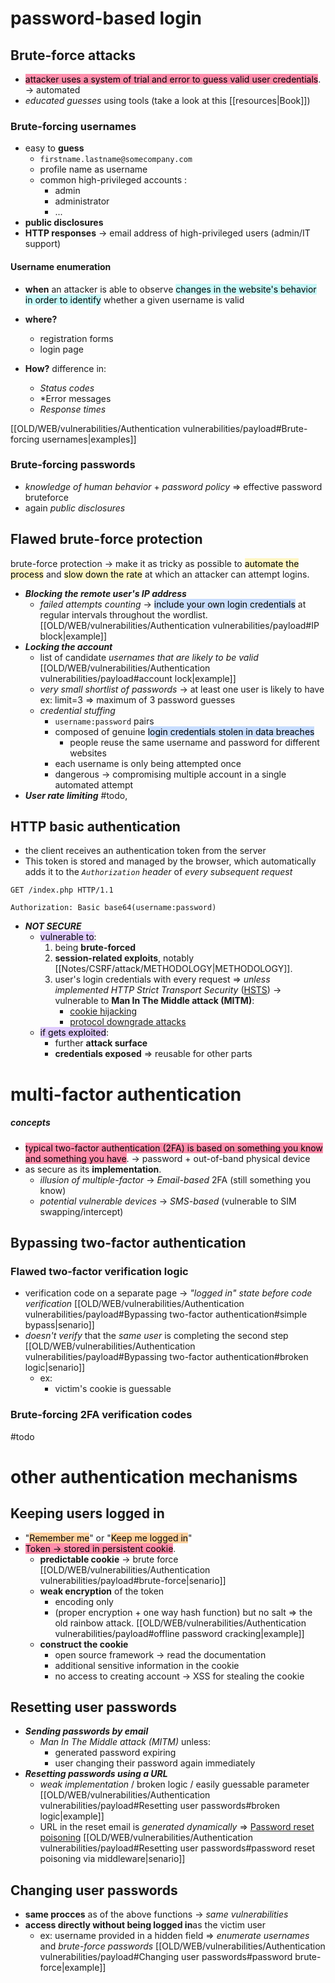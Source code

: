 # password-based login

## Brute-force attacks

- <mark style="background: #FF5582A6;">attacker uses a system of trial and error to guess valid user credentials</mark>. -> automated
- _educated guesses_ using tools (take a look at this [[resources|Book]])

### Brute-forcing usernames
- easy to **guess**
  - `firstname.lastname@somecompany.com`
  - profile name as username
  - common high-privileged accounts :
    - admin
    - administrator
    - ...
- **public disclosures**
- **HTTP responses** -> email address of high-privileged users (admin/IT support)
#### Username enumeration

- **when** an attacker is able to observe <mark style="background: #ABF7F7A6;">changes in the website's behavior in order to identify</mark> whether a given username is valid 

- **where?** 
  - registration forms
  - login page

- **How?** difference in:
  - *Status codes*
  - *Error messages
  - *Response times*

[[OLD/WEB/vulnerabilities/Authentication vulnerabilities/payload#Brute-forcing usernames|examples]]
### Brute-forcing passwords
- *knowledge of human behavior* + *password policy* => effective password bruteforce 
- again *public disclosures*
## Flawed brute-force protection

brute-force protection -> make it as tricky as possible to <mark style="background: #FFF3A3A6;">automate the process</mark> and <mark style="background: #FFF3A3A6;">slow down the rate</mark> at which an attacker can attempt logins.
- ***Blocking the remote user's IP address***
  - _failed attempts counting_ -> <mark style="background: #ADCCFFA6;">include your own login credentials</mark> at regular intervals throughout the wordlist. [[OLD/WEB/vulnerabilities/Authentication vulnerabilities/payload#IP block|example]] 
- ***Locking the account***
  - list of candidate *usernames that are likely to be valid* [[OLD/WEB/vulnerabilities/Authentication vulnerabilities/payload#account lock|example]]
  - *very small shortlist of passwords* -> at least one user is likely to have
    ex: limit=3 => maximum of 3 password guesses
  - *credential stuffing* 
    - `username:password` pairs
    - composed of genuine <mark style="background: #ADCCFFA6;">login credentials stolen in data breaches</mark>
       - people reuse the same username and password for different websites
    - each username is only being attempted once
    - dangerous -> compromising multiple account in a single automated attempt
- ***User rate limiting*** #todo,  
## HTTP basic authentication

- the client receives an authentication token from the server
- This token is stored and managed by the browser, which automatically adds it to the *`Authorization` header* of *every subsequent request*
```http header
GET /index.php HTTP/1.1

Authorization: Basic base64(username:password)
```

- ***NOT SECURE***
  - <mark style="background: #D2B3FFA6;">vulnerable to</mark>: 
    1) being **brute-forced**
    2) **session-related exploits**, notably [[Notes/CSRF/attack/METHODOLOGY|METHODOLOGY]].
    3) user's login credentials with every request => 
        _unless implemented_ *HTTP Strict Transport Security* ([HSTS](https://en.wikipedia.org/wiki/HTTP_Strict_Transport_Security)) -> vulnerable to **Man In The Middle attack (MITM)**:
        - [cookie hijacking](https://en.wikipedia.org/wiki/Session_hijacking)
        - [protocol downgrade attacks](https://en.wikipedia.org/wiki/Protocol_downgrade_attack)  
  - <mark style="background: #D2B3FFA6;">if gets exploited</mark>:
    - further **attack surface**
    - **credentials exposed** => reusable for other parts

# multi-factor authentication

##### concepts
- <mark style="background: #FF5582A6;">typical two-factor authentication (2FA) is based on something you know and something you have</mark>. -> password + out-of-band physical device
- as secure as its **implementation**.
  - *illusion of multiple-factor* -> _Email-based_ 2FA (still something you know)
  - *potential vulnerable devices* -> _SMS-based_ (vulnerable to SIM swapping/intercept)
## Bypassing two-factor authentication

### Flawed two-factor verification logic

- verification code on a separate page ->  *"logged in" state before code verification* [[OLD/WEB/vulnerabilities/Authentication vulnerabilities/payload#Bypassing two-factor authentication#simple bypass|senario]]
- *doesn't verify* that the *same user* is completing the second step [[OLD/WEB/vulnerabilities/Authentication vulnerabilities/payload#Bypassing two-factor authentication#broken logic|senario]]
  - ex: 
  	- victim's cookie is guessable 
### Brute-forcing 2FA verification codes
#todo
# other authentication mechanisms

## Keeping users logged in

- "<mark style="background: #FFB86CA6;">Remember me</mark>" or "<mark style="background: #FFB86CA6;">Keep me logged in</mark>"
- <mark style="background: #FF5582A6;">Token -> stored in persistent cookie</mark>.
  - **predictable cookie** -> brute force [[OLD/WEB/vulnerabilities/Authentication vulnerabilities/payload#brute-force|senario]]
  - **weak encryption** of the token
    - encoding only
    - (proper encryption + one way hash function) but no salt => the old rainbow attack. [[OLD/WEB/vulnerabilities/Authentication vulnerabilities/payload#offline password cracking|example]]
  - **construct the cookie**
    - open source framework -> read the documentation
    - additional sensitive information in the cookie
    - no access to creating account -> XSS for stealing the cookie
## Resetting user passwords

- ***Sending passwords by email*** 
  - _Man In The Middle attack (MITM)_ unless:
    - generated password expiring
    - user changing their password again immediately
- ***Resetting passwords using a URL***
  - *weak implementation* / broken logic / easily guessable parameter [[OLD/WEB/vulnerabilities/Authentication vulnerabilities/payload#Resetting user passwords#broken logic|example]] 
  - URL in the reset email is *generated dynamically* => [Password reset poisoning](https://portswigger.net/web-security/host-header/exploiting/password-reset-poisoning) [[OLD/WEB/vulnerabilities/Authentication vulnerabilities/payload#Resetting user passwords#password reset poisoning via middleware|senario]]
## Changing user passwords

- **same procces** as of the above functions -> *same vulnerabilities*
- **access directly without being logged in**as the victim user 
  - ex: username provided in a hidden field => *enumerate usernames* and *brute-force passwords* [[OLD/WEB/vulnerabilities/Authentication vulnerabilities/payload#Changing user passwords#password brute-force|example]]

